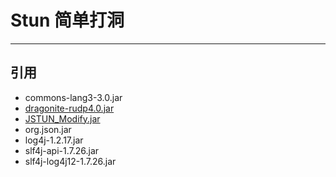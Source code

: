 # Stun 简单打洞
---
## 引用
- commons-lang3-3.0.jar 
- [dragonite-rudp4.0.jar](https://github.com/dragonite-network/dragonite-java)
- [JSTUN_Modify.jar](https://github.com/tking/JSTUN)
- org.json.jar
- log4j-1.2.17.jar
- slf4j-api-1.7.26.jar
- slf4j-log4j12-1.7.26.jar
